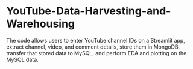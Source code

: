 # YouTube-Data-Harvesting-and-Warehousing
The code allows users to enter YouTube channel IDs on a Streamlit app, extract channel, video, and comment details, store them in MongoDB, transfer that stored data to MySQL, and perform EDA and plotting on the MySQL data.
